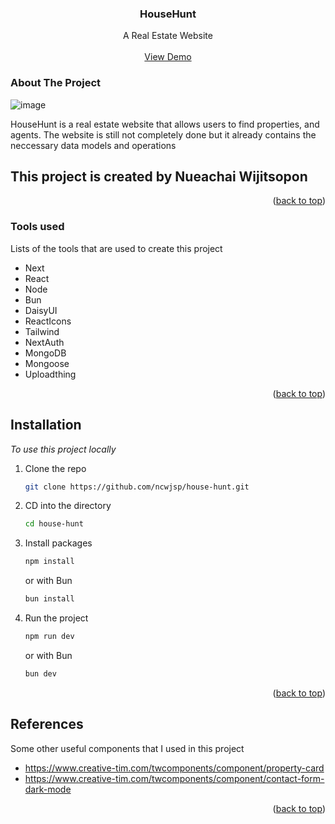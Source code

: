 <!-- Improved compatibility of back to top link: See: https://github.com/othneildrew/Best-README-Template/pull/73 -->
<a id="readme-top"></a>
<!--
*** Thanks for checking out the Best-README-Template. If you have a suggestion
*** that would make this better, please fork the repo and create a pull request
*** or simply open an issue with the tag "enhancement".
*** Don't forget to give the project a star!
*** Thanks again! Now go create something AMAZING! :D
-->



<!-- PROJECT SHIELDS -->
<!--
*** I'm using markdown "reference style" links for readability.
*** Reference links are enclosed in brackets [ ] instead of parentheses ( ).
*** See the bottom of this document for the declaration of the reference variables
*** for contributors-url, forks-url, etc. This is an optional, concise syntax you may use.
*** https://www.markdownguide.org/basic-syntax/#reference-style-links
-->


<!-- PROJECT LOGO -->
<div align="center">

  <h3 align="center">HouseHunt</h3>

  <p align="center">
    A Real Estate Website
    <br />
    <br />
    <a href="https://househunt-ncwjsp.vercel.app/">View Demo</a>
  </p>
</div>



<!-- ABOUT THE PROJECT -->
### About The Project
![image](https://github.com/user-attachments/assets/dd3c1f05-2d3d-4505-b242-a283faaf2ca7)


HouseHunt is a real estate website that allows users to find properties, and agents. The website is still not completely done but it already contains the neccessary data models and operations
<br />
## This project is created by Nueachai Wijitsopon

<p align="right">(<a href="#readme-top">back to top</a>)</p>



### Tools used

Lists of the tools that are used to create this project

* Next
* React
* Node
* Bun
* DaisyUI
* ReactIcons
* Tailwind
* NextAuth
* MongoDB
* Mongoose
* Uploadthing
<p align="right">(<a href="#readme-top">back to top</a>)</p>



## Installation

_To use this project locally_

1. Clone the repo
   ```sh
   git clone https://github.com/ncwjsp/house-hunt.git
   ```
2. CD into the directory
   ```sh
   cd house-hunt
   ```
3. Install packages
   ```sh
   npm install
   ```
   or with Bun
   ```sh
   bun install
   ```
4. Run the project
   ```sh
   npm run dev
   ```
   or with Bun
   ```sh
   bun dev
   ```

<p align="right">(<a href="#readme-top">back to top</a>)</p>



<!-- ACKNOWLEDGMENTS -->
## References

Some other useful components that I used in this project
* https://www.creative-tim.com/twcomponents/component/property-card
* https://www.creative-tim.com/twcomponents/component/contact-form-dark-mode

  
<p align="right">(<a href="#readme-top">back to top</a>)</p>
